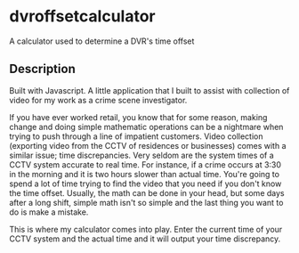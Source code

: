 # dvroffsetcalculator
A calculator used to determine a DVR's time offset

## Description

Built with Javascript. A little application that I built to assist with collection of video for my work as a crime scene investigator. 

If you have ever worked retail, you know that for some reason, making change and doing simple mathematic operations can be a nightmare when trying to push through a line of impatient customers. Video collection (exporting video from the CCTV of residences or businesses) comes with a similar issue; time discrepancies. Very seldom are the system times of a CCTV system accurate to real time. For instance, if a crime occurs at 3:30 in the morning and it is two hours slower than actual time. You're going to spend a lot of time trying to find the video that you need if you don't know the time offset. Usually, the math can be done in your head, but some days after a long shift, simple math isn't so simple and the last thing you want to do is make a mistake. 

This is where my calculator comes into play. Enter the current time of your CCTV system and the actual time and it will output your time discrepancy. 
